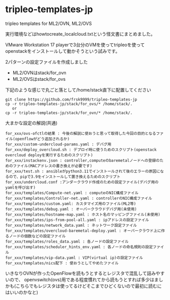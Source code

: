 # tripleo-templates-jp
tripleo templates for ML2/OVN, ML2/OVS

実行環境などはhowtocreate_localcloud.txtという怪文書にまとめました。

VMware Workstation 17 playerで3台分のVMを使ってtripleoを使ってopenstackをインストールして動かそうという試みです。

2パターンの設定ファイルを作成しました
- ML2/OVNはstack/for_ovn
- ML2/OVSはstack/for_ovs

下記のような感じで丸ごと落として/home/stack直下に配置してください
```
git clone https://github.com/frsk9999/tripleo-templates-jp
cp -r tripleo-templates-jp/stack/for_ovs/* /home/stack/.
   or
cp -r tripleo-templates-jp/stack/for_ovn/* /home/stack/.
```

大まかな設定の解説(共通)
```
for_xxx/ovs-ofctlの結果 : 今後の解説に使おうと思って取得した今回の目的となるファイル(openflowがどう追加されるか)
for_xxx/custom-undercloud-params.yaml : デバグ用
for_xxx/deploy_overcloud.sh : デプロイ時に使うためのスクリプト(openstack overcloud deployを実行するためのスクリプト)
for_xxx/instackenv.json : controller,computeのbaremetalノードへの登録のためのファイル(MACアドレスの書き換えが必要です)
for_xxx/test.sh : ansibleがpython3.11でインストールされて後のエラーの原因になるので、pipで3.9をインストールして置き換えるためのスクリプト
for_xxx/undercloud.conf :アンダークラウド作成のための設定ファイル(デバグ用のyamlを呼び出す)
for_xxx/templates/Compute-net.yaml : computeのNIC構成ファイル
for_xxx/templates/Controller-net.yaml : controllerのNIC構成ファイル
for_xxx/templates/custom.yaml: カスタマイズ用のファイル(ML2等)
for_xxx/templates/debug.yaml : オーバークラウドデバグ用(未使用)
for_xxx/templates/hostname-map.yaml : ホスト名のマッピングファイル(未使用)
for_xxx/templates/ips-from-pool-all.yaml : ipアドレスの設定ファイル
for_xxx/templates/network_data.yaml : ネットワーク設定ファイル
for_xxx/templates/overcloud-baremetal-deploy.yaml : オーバークラウド上に作るノードの個数などの設定ファイル
for_xxx/templates/roles_data.yaml : 各ノードの設定ファイル
for_xxx/templates/scheduler_hints_env.yaml : 各ノードの命名規則の設定ファイル
for_xxx/templates/vip-data.yaml : VIP(virtual ip)の設定ファイル
for_xxx/templates/nics配下 : 使おうとしてやめたファイル
```

いきなりOVNが作ったOpenFlowを読もうとするとレジスタで混乱して詰みやすいので、
openvswitch(ovs)用である程度慣れてから読もうとすれば多少はましかも(こちらでもレジスタは使ってるけどそこまでひどくないので最初に読むにはいいのかなと)
